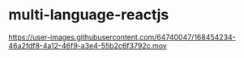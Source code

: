 # multi-language-reactjs

https://user-images.githubusercontent.com/64740047/168454234-46a2fdf8-4a12-46f9-a3e4-55b2c6f3792c.mov

